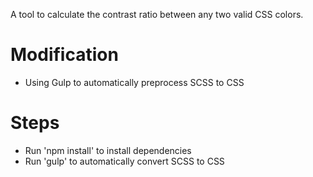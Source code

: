 A tool to calculate the contrast ratio between any two valid CSS colors.

# Modification
- Using Gulp to automatically preprocess SCSS to CSS

# Steps
- Run 'npm install' to install dependencies
- Run 'gulp' to automatically convert SCSS to CSS